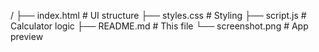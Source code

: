 /
├── index.html          # UI structure
├── styles.css          # Styling
├── script.js           # Calculator logic
├── README.md           # This file
└── screenshot.png      # App preview
